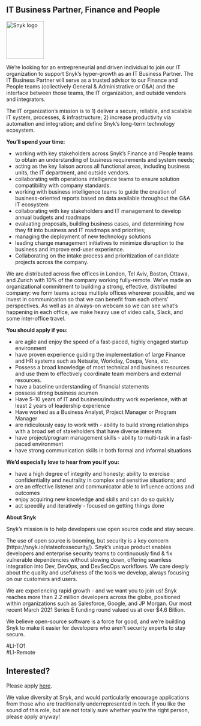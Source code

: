 IT Business Partner, Finance and People
---

<img src="https://res.cloudinary.com/snyk/image/upload/v1537345894/press-kit/brand/logo-black.png" width="100" alt="Snyk logo" />

<p><span style="font-weight: 400;">We’re looking for an entrepreneurial and driven individual to join our IT organization to support Snyk’s hyper-growth as an IT Business Partner. The IT Business Partner will serve as a trusted advisor to our Finance and People teams (collectively General &amp; Administrative or G&amp;A) and the interface between those teams, the IT organization, and outside vendors and integrators. </span></p>
<p><span style="font-weight: 400;">The IT organization’s mission is to 1) deliver a secure, reliable, and scalable IT system, processes, &amp; infrastructure; 2) increase productivity via automation and integration; and define Snyk’s long-term technology ecosystem.</span></p>
<p><strong>You’ll spend your time:</strong></p>
<ul>
<li style="font-weight: 400;"><span style="font-weight: 400;">working with key stakeholders across Snyk’s Finance and People teams to obtain an understanding of business requirements and system needs;</span></li>
<li style="font-weight: 400;"><span style="font-weight: 400;">acting as the key liaison across all functional areas, including business units, the IT department, and outside vendors.</span></li>
<li style="font-weight: 400;"><span style="font-weight: 400;">collaborating with operations intelligence teams to ensure solution compatibility with company standards.</span></li>
<li style="font-weight: 400;"><span style="font-weight: 400;">working with business intelligence teams to guide the creation of business-oriented reports based on data available throughout the G&amp;A IT ecosystem</span></li>
<li style="font-weight: 400;"><span style="font-weight: 400;">collaborating with key stakeholders and IT management to develop annual budgets and roadmaps</span></li>
<li style="font-weight: 400;"><span style="font-weight: 400;">evaluating proposals, building business cases, and determining how they fit into business and IT roadmaps and priorities;</span></li>
<li style="font-weight: 400;"><span style="font-weight: 400;">managing the deployment of new technology solutions</span></li>
<li style="font-weight: 400;"><span style="font-weight: 400;">leading change management initiatives to minimize disruption to the business and improve end-user experience.</span></li>
<li style="font-weight: 400;"><span style="font-weight: 400;">Collaborating on the intake process and prioritization of candidate projects across the company.</span></li>
</ul>
<p><span style="font-weight: 400;">We are distributed across five offices in London, Tel Aviv, Boston, Ottawa, and Zurich with 10% of the company working fully-remote. We’ve made an organizational commitment to building a strong, effective, distributed company: we form teams across multiple offices wherever possible, and we invest in communication so that we can benefit from each others’ perspectives. As well as an always-on webcam so we can see what’s happening in each office, we make heavy use of video calls, Slack, and some inter-office travel.</span></p>
<p><strong>You should apply if you:</strong></p>
<ul>
<li style="font-weight: 400;"><span style="font-weight: 400;">are agile and enjoy the speed of a fast-paced, highly engaged startup environment</span><span style="font-weight: 400;">&nbsp;</span></li>
<li style="font-weight: 400;"><span style="font-weight: 400;">have proven experience guiding the implementation of large Finance and HR systems such as Netsuite, Workday, Coupa, Vena, etc.</span></li>
<li style="font-weight: 400;"><span style="font-weight: 400;">Possess a broad knowledge of most technical and business resources and use them to effectively coordinate team members and external resources.</span></li>
<li style="font-weight: 400;"><span style="font-weight: 400;">have a baseline understanding of financial statements</span></li>
<li style="font-weight: 400;"><span style="font-weight: 400;">possess strong business acumen</span></li>
<li style="font-weight: 400;"><span style="font-weight: 400;">Have 5-10 years of IT and business/industry work experience, with at least 2 years of leadership experience</span></li>
<li style="font-weight: 400;"><span style="font-weight: 400;">Have worked as a Business Analyst, Project Manager or Program Manager</span></li>
<li style="font-weight: 400;"><span style="font-weight: 400;">are ridiculously easy to work with - ability to build strong relationships with a broad set of stakeholders that have diverse interests</span></li>
<li style="font-weight: 400;"><span style="font-weight: 400;">have project/program management skills - ability to multi-task in a fast-paced environment</span></li>
<li style="font-weight: 400;"><span style="font-weight: 400;">have strong communication skills in both formal and informal situations</span></li>
</ul>
<p><strong>We’d especially love to hear from you if you:</strong></p>
<ul>
<li style="font-weight: 400;"><span style="font-weight: 400;">have a high degree of integrity and honesty; ability to exercise confidentiality and neutrality in complex and sensitive situations; and</span></li>
<li style="font-weight: 400;"><span style="font-weight: 400;">are an effective listener and communicator able to influence actions and outcomes</span></li>
<li><span style="font-weight: 400;">enjoy acquiring new knowledge and skills and can do so quickly</span></li>
<li style="font-weight: 400;"><span style="font-weight: 400;">act speedily and iteratively - focused on getting things done&nbsp;&nbsp;&nbsp;</span></li>
</ul>
<p><strong>About Snyk</strong></p>
<p><span style="font-weight: 400;">Snyk’s mission is to help developers use open source code and stay secure.</span></p>
<p><span style="font-weight: 400;">The use of open source is booming, but security is a key concern (https://snyk.io/stateofossecurity/). Snyk’s unique product enables developers and enterprise security teams to continuously find &amp; fix vulnerable dependencies without slowing down, offering seamless integration into Dev, DevOps, and DevSecOps workflows. We care deeply about the quality and usefulness of the tools we develop, always focusing on our customers and users.</span></p>
<p><span style="font-weight: 400;">We are experiencing rapid growth - and we want you to join us! Snyk reaches more than 2.2 million developers across the globe, positioned within organizations such as Salesforce, Google, and JP Morgan. Our most recent March 2021 Series E funding round valued us at over $4.6 Billion.</span></p>
<p><span style="font-weight: 400;">We believe open-source software is a force for good, and we’re building Snyk to make it easier for developers who aren’t security experts to stay secure.</span></p>
<p><span style="font-weight: 400;">#LI-TO1<br>#LI-Remote</span></p>

Interested?
---

Please apply [here](https://boards.greenhouse.io/snyk/jobs/5127809002#app).

We value diversity at Snyk, and would particularly encourage applications from those who are traditionally underrepresented in tech.
If you like the sound of this role, but are not totally sure whether you’re the right person, please apply anyway!
